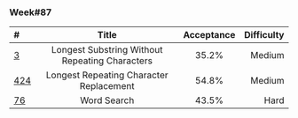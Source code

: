 ### Week#87

| # | Title | Acceptance | Difficulty
| :------------ |:---------------:| :-----:| -----:|
| [3](https://leetcode.com/problems/longest-substring-without-repeating-characters/description/) | Longest Substring Without Repeating Characters | 35.2% | Medium |
| [424](https://leetcode.com/problems/longest-repeating-character-replacement/description/) | Longest Repeating Character Replacement | 54.8% | Medium |
| [76](https://leetcode.com/problems/minimum-window-substring/description/) | Word Search | 43.5% | Hard |

